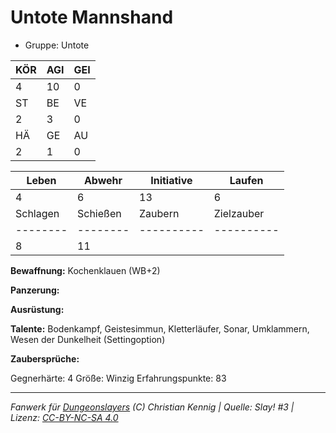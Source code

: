 # Untote Mannshand  
- Gruppe: Untote  

| KÖR | AGI | GEI |  
| --- | --- | --- |  
| 4   | 10  | 0   |
| ST  | BE  | VE  |  
| 2   | 3   | 0   |
| HÄ  | GE  | AU  |  
| 2   | 1   | 0   |


| Leben    | Abwehr   | Initiative | Laufen     |
| -------- | -------- | ---------- | ---------- |
| 4        | 6        | 13         | 6          |
| Schlagen | Schießen | Zaubern    | Zielzauber |
| -------- | -------- | ---------- | ---------- |
| 8        | 11       |            |            |

**Bewaffnung:**
Kochenklauen (WB+2)

**Panzerung:**


**Ausrüstung:**


**Talente:**
Bodenkampf, Geistesimmun, Kletterläufer, Sonar, Umklammern, Wesen der Dunkelheit (Settingoption)

**Zaubersprüche:**


Gegnerhärte: 4
Größe: Winzig
Erfahrungspunkte: 83



___
*Fanwerk für [Dungeonslayers](https://www.dungeonslayers.net/) (C) Christian Kennig | Quelle: Slay! #3 | Lizenz: [CC-BY-NC-SA 4.0](https://creativecommons.org/licenses/by-nc-sa/4.0/deed.de)*